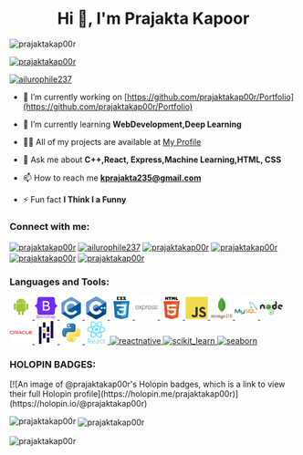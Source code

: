 <h1 align="center">Hi 👋, I'm Prajakta Kapoor</h1>


<p align="left"> <img src="https://komarev.com/ghpvc/?username=prajaktakap00r&label=Profile%20views&color=0e75b6&style=flat" alt="prajaktakap00r" /> </p>

<p align="left"> <a href="https://github.com/ryo-ma/github-profile-trophy"><img src="https://github-profile-trophy.vercel.app/?username=prajaktakap00r" alt="prajaktakap00r" /></a> </p>

<p align="left"> <a href="https://twitter.com/ailurophile237" target="blank"><img src="https://img.shields.io/twitter/follow/ailurophile237?logo=twitter&style=for-the-badge" alt="ailurophile237" /></a> </p>

- 🔭 I’m currently working on [https://github.com/prajaktakap00r/Portfolio](https://github.com/prajaktakap00r/Portfolio)

- 🌱 I’m currently learning **WebDevelopment,Deep Learning**

- 👨‍💻 All of my projects are available at [My Profile](https://github.com/prajaktakap00r/)

- 💬 Ask me about **C++,React, Express,Machine Learning,HTML, CSS**

- 📫 How to reach me **kprajakta235@gmail.com**

- ⚡ Fun fact **I Think I a Funny**

<h3 align="left">Connect with me:</h3>
<p align="left">
<a href="https://codepen.io/prajaktakap00r" target="blank"><img align="center" src="https://raw.githubusercontent.com/rahuldkjain/github-profile-readme-generator/master/src/images/icons/Social/codepen.svg" alt="prajaktakap00r" height="30" width="40" /></a>
<a href="https://twitter.com/ailurophile237" target="blank"><img align="center" src="https://raw.githubusercontent.com/rahuldkjain/github-profile-readme-generator/master/src/images/icons/Social/twitter.svg" alt="ailurophile237" height="30" width="40" /></a>
<a href="https://linkedin.com/in/prajaktakap00r" target="blank"><img align="center" src="https://raw.githubusercontent.com/rahuldkjain/github-profile-readme-generator/master/src/images/icons/Social/linked-in-alt.svg" alt="prajaktakap00r" height="30" width="40" /></a>
<a href="https://instagram.com/prajaktakap00r" target="blank"><img align="center" src="https://raw.githubusercontent.com/rahuldkjain/github-profile-readme-generator/master/src/images/icons/Social/instagram.svg" alt="prajaktakap00r" height="30" width="40" /></a>
<a href="https://www.leetcode.com/prajaktakap00r" target="blank"><img align="center" src="https://raw.githubusercontent.com/rahuldkjain/github-profile-readme-generator/master/src/images/icons/Social/leet-code.svg" alt="prajaktakap00r" height="30" width="40" /></a>
<a href="https://discord.gg/prajaktakap00r" target="blank"><img align="center" src="https://raw.githubusercontent.com/rahuldkjain/github-profile-readme-generator/master/src/images/icons/Social/discord.svg" alt="prajaktakap00r" height="30" width="40" /></a>
</p>

<h3 align="left">Languages and Tools:</h3>
<p align="left"> <a href="https://developer.android.com" target="_blank" rel="noreferrer"> <img src="https://raw.githubusercontent.com/devicons/devicon/master/icons/android/android-original-wordmark.svg" alt="android" width="40" height="40"/> </a> <a href="https://getbootstrap.com" target="_blank" rel="noreferrer"> <img src="https://raw.githubusercontent.com/devicons/devicon/master/icons/bootstrap/bootstrap-plain-wordmark.svg" alt="bootstrap" width="40" height="40"/> </a> <a href="https://www.cprogramming.com/" target="_blank" rel="noreferrer"> <img src="https://raw.githubusercontent.com/devicons/devicon/master/icons/c/c-original.svg" alt="c" width="40" height="40"/> </a> <a href="https://www.w3schools.com/cpp/" target="_blank" rel="noreferrer"> <img src="https://raw.githubusercontent.com/devicons/devicon/master/icons/cplusplus/cplusplus-original.svg" alt="cplusplus" width="40" height="40"/> </a> <a href="https://www.w3schools.com/css/" target="_blank" rel="noreferrer"> <img src="https://raw.githubusercontent.com/devicons/devicon/master/icons/css3/css3-original-wordmark.svg" alt="css3" width="40" height="40"/> </a> <a href="https://expressjs.com" target="_blank" rel="noreferrer"> <img src="https://raw.githubusercontent.com/devicons/devicon/master/icons/express/express-original-wordmark.svg" alt="express" width="40" height="40"/> </a> <a href="https://www.w3.org/html/" target="_blank" rel="noreferrer"> <img src="https://raw.githubusercontent.com/devicons/devicon/master/icons/html5/html5-original-wordmark.svg" alt="html5" width="40" height="40"/> </a> <a href="https://developer.mozilla.org/en-US/docs/Web/JavaScript" target="_blank" rel="noreferrer"> <img src="https://raw.githubusercontent.com/devicons/devicon/master/icons/javascript/javascript-original.svg" alt="javascript" width="40" height="40"/> </a> <a href="https://www.mongodb.com/" target="_blank" rel="noreferrer"> <img src="https://raw.githubusercontent.com/devicons/devicon/master/icons/mongodb/mongodb-original-wordmark.svg" alt="mongodb" width="40" height="40"/> </a> <a href="https://www.mysql.com/" target="_blank" rel="noreferrer"> <img src="https://raw.githubusercontent.com/devicons/devicon/master/icons/mysql/mysql-original-wordmark.svg" alt="mysql" width="40" height="40"/> </a> <a href="https://nodejs.org" target="_blank" rel="noreferrer"> <img src="https://raw.githubusercontent.com/devicons/devicon/master/icons/nodejs/nodejs-original-wordmark.svg" alt="nodejs" width="40" height="40"/> </a> <a href="https://www.oracle.com/" target="_blank" rel="noreferrer"> <img src="https://raw.githubusercontent.com/devicons/devicon/master/icons/oracle/oracle-original.svg" alt="oracle" width="40" height="40"/> </a> <a href="https://pandas.pydata.org/" target="_blank" rel="noreferrer"> <img src="https://raw.githubusercontent.com/devicons/devicon/2ae2a900d2f041da66e950e4d48052658d850630/icons/pandas/pandas-original.svg" alt="pandas" width="40" height="40"/> </a> <a href="https://www.python.org" target="_blank" rel="noreferrer"> <img src="https://raw.githubusercontent.com/devicons/devicon/master/icons/python/python-original.svg" alt="python" width="40" height="40"/> </a> <a href="https://reactjs.org/" target="_blank" rel="noreferrer"> <img src="https://raw.githubusercontent.com/devicons/devicon/master/icons/react/react-original-wordmark.svg" alt="react" width="40" height="40"/> </a> <a href="https://reactnative.dev/" target="_blank" rel="noreferrer"> <img src="https://reactnative.dev/img/header_logo.svg" alt="reactnative" width="40" height="40"/> </a> <a href="https://scikit-learn.org/" target="_blank" rel="noreferrer"> <img src="https://upload.wikimedia.org/wikipedia/commons/0/05/Scikit_learn_logo_small.svg" alt="scikit_learn" width="40" height="40"/> </a> <a href="https://seaborn.pydata.org/" target="_blank" rel="noreferrer"> <img src="https://seaborn.pydata.org/_images/logo-mark-lightbg.svg" alt="seaborn" width="40" height="40"/> </a> </p>

<h3 align="left">HOLOPIN BADGES:</h3>
[![An image of @prajaktakap00r's Holopin badges, which is a link to view their full Holopin profile](https://holopin.me/prajaktakap00r)](https://holopin.io/@prajaktakap00r)



<p><img align="left" src="https://github-readme-stats.vercel.app/api/top-langs?username=prajaktakap00r&show_icons=true&locale=en&layout=compact" alt="prajaktakap00r" /></p>

<p>&nbsp;<img align="center" src="https://github-readme-stats.vercel.app/api?username=prajaktakap00r&show_icons=true&locale=en" alt="prajaktakap00r" /></p>

<p><img align="center" src="https://github-readme-streak-stats.herokuapp.com/?user=prajaktakap00r&" alt="prajaktakap00r" /></p>
